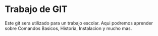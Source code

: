 # Trabajo de GIT
Este git sera utilizado para un trabajo escolar.
Aqui podremos aprender sobre Comandos Basicos, Historia, Instalacion y mucho mas.
